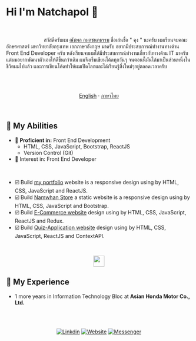 # Hi I'm Natchapol :wave:
<br/>

 &nbsp; &nbsp; &nbsp; &nbsp; &nbsp; &nbsp; &nbsp; &nbsp; &nbsp; &nbsp; &nbsp; &nbsp; &nbsp; สวัสดีครับผม [ณัชพล กมลชนกธรรม](https://reactportfolio-natchapol.netlify.app/) ชื่อเล่นชื่อ " คุง " นะครับ ผมเรียนจบคณะอักษรศาสตร์ มหาวิทยาลัยกรุงเทพ เอกภาษาอังกฤษ มาครับ อยากมีประสบการณ์ทำงานทางด้าน Front End Developer ครับ
 หลังเรียนจบผมได้มีประสบการณ์ทำงานเกี่ยวกับทางด้าน IT มาครับ แต่ผมอยากพัฒนาตัวเองให้ดีขึ้นกว่าเดิม ผมจึงเริ่มเขียนโค้ดทุกวันๆ จนตอนนี้มันได้มาเป็นส่วนหนึ่งในชีวิตผมไปแล้ว และการเขียนโค้ดทำให้ผมเปิดโลกและได้เรียนรู้สิ่งใหม่ๆอยู่ตลอดเวลาครับ
 
 <br />
 <br />
 
<p align="center">
<a href="/README.md" alt="Eng ver">English</a>
·
<a href="/docs/readme_th.md" alt="Thai ver">ภาษาไทย</a>
</p>

<br />

##  :rocket: My Abilities
- :high_brightness: **Proficient in:** Front End Development
   - HTML, CSS, JavaScript, Bootstrap, ReactJS
   - Version Control (Git)
- :running: Interest in: Front End Developer
<br />

- :ballot_box_with_check: Build [my portfolio](https://reactportfolio-natchapol.netlify.app/) website is a responsive design using by HTML, CSS, JavaScript and ReactJS.
- :ballot_box_with_check: Build [Namwhan Store](https://github.com/kungbaman/my-family-business-bootstrap) a static website is a responsive design using by HTML, CSS, JavaScript and Bootstrap.
- :ballot_box_with_check: Build [E-Commerce website](https://github.com/kungbaman/E-Commerce-Website-React-Redux) design using by HTML, CSS, JavaScript, ReactJS and Redux.
- :ballot_box_with_check: Build [Quiz-Application website](https://github.com/kungbaman/QuizApp-React-Workshop-ContextAPI) design using by HTML, CSS, JavaScript, ReactJS and ContextAPI.

<br/>

<p align="center">
<img height="30" src="https://skillicons.dev/icons?i=html,css,javascript,bootstrap,react,git,github,vscode" />
</p>

## :post_office: My Experience
- 1 more years in Information Technology Bloc at **Asian Honda Motor Co., Ltd.**

<br/>
<br/>

<div align="center">

[![Linkdin](https://img.shields.io/badge/-Natchapol%20K-0D8BF2?style=flat-square&logo=Linkedin&logoColor=white&link=https://www.linkedin.com/in/natchapol-kamonchanoktham-551b18190/)](https://www.linkedin.com/in/natchapol-kamonchanoktham-551b18190/)
[![Website](https://img.shields.io/badge/-Natchapol%20Kamonchanoktham-6851DB?style=flat-square&logo=Google-Chrome&logoColor=BFBFBF&link=https://reactportfolio-natchapol.netlify.app/)](https://reactportfolio-natchapol.netlify.app/)
[![Messenger](https://img.shields.io/badge/-Natchapol%20K%20Kamonchanoktham-E47C7E?style=flat-square&logo=Messenger&logoColor=white&link=https://www.linkedin.com/in/natchapol-kamonchanoktham-551b18190/)](https://www.messenger.com/t/100003381651560/) </div>

